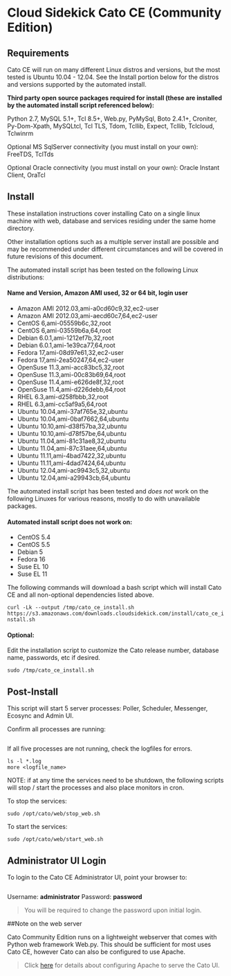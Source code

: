 # Cloud Sidekick Cato CE (Community Edition) 

## Requirements

Cato CE will run on many different Linux distros and versions, but the most tested is Ubuntu 10.04 - 12.04.
See the Install portion below for the distros and versions supported by the automated install.

**Third party open source packages required for install (these are installed by the automated install script referenced below):**

Python 2.7, MySQL 5.1+, Tcl 8.5+, Web.py, PyMySql, Boto 2.4.1+, Croniter, 
Py-Dom-Xpath, MySQLtcl, Tcl TLS, Tdom, Tcllib, Expect, Tcllib, Tclcloud, Tclwinrm

Optional MS SqlServer connectivity (you must install on your own):
FreeTDS, TclTds

Optional Oracle connectivity (you must install on your own):
Oracle Instant Client, OraTcl

## Install

These installation instructions cover installing Cato on a single linux 
machine with web, database and services residing under the same home 
directory. 

Other installation options such as a multiple server install
are possible and may be recommended under different circumstances and will 
be covered in future revisions of this document. 

 The automated install script has been tested on the following Linux distributions:

#### Name and Version, Amazon AMI used, 32 or 64 bit, login user

- Amazon AMI 2012.03,ami-a0cd60c9,32,ec2-user
- Amazon AMI 2012.03,ami-aecd60c7,64,ec2-user
- CentOS 6,ami-05559b6c,32,root
- CentOS 6,ami-03559b6a,64,root
- Debian 6.0.1,ami-1212ef7b,32,root
- Debian 6.0.1,ami-1e39ca77,64,root
- Fedora 17,ami-08d97e61,32,ec2-user
- Fedora 17,ami-2ea50247,64,ec2-user
- OpenSuse 11.3,ami-acc83bc5,32,root
- OpenSuse 11.3,ami-00c83b69,64,root
- OpenSuse 11.4,ami-e626de8f,32,root
- OpenSuse 11.4,ami-d226debb,64,root
- RHEL 6.3,ami-d258fbbb,32,root
- RHEL 6.3,ami-cc5af9a5,64,root
- Ubuntu 10.04,ami-37af765e,32,ubuntu
- Ubuntu 10.04,ami-0baf7662,64,ubuntu
- Ubuntu 10.10,ami-d38f57ba,32,ubuntu
- Ubuntu 10.10,ami-d78f57be,64,ubuntu
- Ubuntu 11.04,ami-81c31ae8,32,ubuntu
- Ubuntu 11.04,ami-87c31aee,64,ubuntu
- Ubuntu 11.11,ami-4bad7422,32,ubuntu
- Ubuntu 11.11,ami-4dad7424,64,ubuntu
- Ubuntu 12.04,ami-ac9943c5,32,ubuntu
- Ubuntu 12.04,ami-a29943cb,64,ubuntu

The automated install script has been tested and _does not_ work on the following Linuxes for various reasons, mostly to do with unavailable packages. 

#### Automated install script does not work on: 

- CentOS 5.4
- CentOS 5.5
- Debian 5
- Fedora 16
- Suse EL 10
- Suse EL 11

The following commands will download a bash script which will install Cato CE and all 
non-optional dependencies listed above.  

```curl -Lk --output /tmp/cato_ce_install.sh https://s3.amazonaws.com/downloads.cloudsidekick.com/install/cato_ce_install.sh```

#### Optional:
Edit the installation script to customize the Cato release number, database name, passwords, etc if desired. 

```chmod +x /tmp/cato_ce_install.sh
sudo /tmp/cato_ce_install.sh
```

## Post-Install

This script will start 5 server processes: Poller, Scheduler, Messenger, Ecosync and Admin UI. 

Confirm all processes are running:

```ps -eafl | grep cato_ | grep -v grep
```

If all five processes are not running, check the logfiles for errors. 

```cd /var/cato/log
ls -l *.log
more <logfile_name>
```

NOTE: if at any time the services need to be shutdown, the following scripts will stop / start 
the processes and also place monitors in cron. 

To stop the services:

```sudo /opt/cato/services/stop_services.sh
sudo /opt/cato/web/stop_web.sh
```

To start the services:

```sudo /opt/cato/services/start_services.sh
sudo /opt/cato/web/start_web.sh
```

## Administrator UI Login

To login to the Cato CE Administrator UI, point your browser to: 

```http://<serveraddress>
```

Username: __administrator__
Password: __password__

> You will be required to change the password upon initial login.

##Note on the web server

Cato Community Edition runs on a lightweight webserver that comes with Python web framework Web.py.
This should be sufficient for most uses Cato CE, however Cato can also be configured to use Apache.

> Click [here](http://projects.cloudsidekick.com/projects/cato/wiki/ConfigureApache?utm_source=cato_docs&utm_medium=installdoc&utm_campaign=app) for details about configuring Apache to serve the Cato UI.
